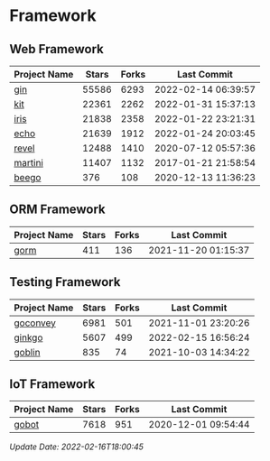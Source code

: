 # Framework

## Web Framework
| Project Name | Stars | Forks | Last Commit |
| ------------ | ----- | ----- | ----------- |
| [gin](https://github.com/gin-gonic/gin) | 55586 | 6293 | 2022-02-14 06:39:57 |
| [kit](https://github.com/go-kit/kit) | 22361 | 2262 | 2022-01-31 15:37:13 |
| [iris](https://github.com/kataras/iris) | 21838 | 2358 | 2022-01-22 23:21:31 |
| [echo](https://github.com/labstack/echo) | 21639 | 1912 | 2022-01-24 20:03:45 |
| [revel](https://github.com/revel/revel) | 12488 | 1410 | 2020-07-12 05:57:36 |
| [martini](https://github.com/go-martini/martini) | 11407 | 1132 | 2017-01-21 21:58:54 |
| [beego](https://github.com/astaxie/beego) | 376 | 108 | 2020-12-13 11:36:23 |

## ORM Framework
| Project Name | Stars | Forks | Last Commit |
| ------------ | ----- | ----- | ----------- |
| [gorm](https://github.com/jinzhu/gorm) | 411 | 136 | 2021-11-20 01:15:37 |

## Testing Framework
| Project Name | Stars | Forks | Last Commit |
| ------------ | ----- | ----- | ----------- |
| [goconvey](https://github.com/smartystreets/goconvey) | 6981 | 501 | 2021-11-01 23:20:26 |
| [ginkgo](https://github.com/onsi/ginkgo) | 5607 | 499 | 2022-02-15 16:56:24 |
| [goblin](https://github.com/franela/goblin) | 835 | 74 | 2021-10-03 14:34:22 |

## IoT Framework
| Project Name | Stars | Forks | Last Commit |
| ------------ | ----- | ----- | ----------- |
| [gobot](https://github.com/hybridgroup/gobot) | 7618 | 951 | 2020-12-01 09:54:44 |

*Update Date: 2022-02-16T18:00:45*